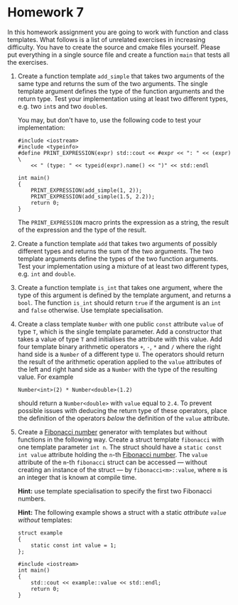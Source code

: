 Homework 7
==========

In this homework assignment you are going to work with function and class
templates.  What follows is a list of unrelated exercises in increasing
difficulty.  You have to create the source and cmake files yourself.  Please
put everything in a single source file and create a function `main` that tests
all the exercises.

1.  Create a function template `add_simple` that takes two arguments of the
    same type and returns the sum of the two arguments.  The single template
    argument defines the type of the function arguments and the return type.
    Test your implementation using at least two different types, e.g. two
    `int`s and two `double`s.

    You may, but don't have to, use the following code to test your
    implementation:

        #include <iostream>
        #include <typeinfo>
        #define PRINT_EXPRESSION(expr) std::cout << #expr << ": " << (expr) \
            << " (type: " << typeid(expr).name() << ")" << std::endl

        int main()
        {
            PRINT_EXPRESSION(add_simple(1, 2));
            PRINT_EXPRESSION(add_simple(1.5, 2.2));
            return 0;
        }

    The `PRINT_EXPRESSION` macro prints the expression as a string, the result
    of the expression and the type of the result.

2.  Create a function template `add` that takes two arguments of possibly
    different types and returns the sum of the two arguments.  The two template
    arguments define the types of the two function arguments.  Test your
    implementation using a mixture of at least two different types, e.g. `int`
    and `double`.

3.  Create a function template `is_int` that takes one argument, where the type
    of this argument is defined by the template argument, and returns a `bool`.
    The function `is_int` should return `true` if the argument is an `int` and
    `false` otherwise.  Use template specialisation.

4.  Create a class template `Number` with one public `const` attribute `value`
    of type `T`, which is the single template parameter.  Add a constructor
    that takes a value of type `T` and initialises the attribute with this
    value.  Add four template binary arithmetic operators `+`, `-`, `*` and `/`
    where the right hand side is a `Number` of a different type `U`.  The
    operators should return the result of the arithmetic operation applied to
    the `value` attributes of the left and right hand side as a `Number` with
    the type of the resulting value.  For example

        Number<int>(2) * Number<double>(1.2)

    should return a `Number<double>` with `value` equal to `2.4`.  To prevent
    possible issues with deducing the return type of these operators, place the
    definition of the operators *below* the definition of the `value`
    attribute.

5.  Create a [Fibonacci number] generator with templates but without functions
    in the following way.  Create a struct template `fibonacci` with one
    template parameter `int n`.  The struct should have a `static const int
    value` attribute holding the `n`-th [Fibonacci number].  The `value`
    attribute of the `m`-th `fibonacci` struct can be accessed — without
    creating an instance of the struct — by `fibonacci<m>::value`, where `m` is
    an integer that is known at compile time.

    **Hint:** use template specialisation to specify the first two Fibonacci
    numbers.

    **Hint:** The following example shows a struct with a static
    *attribute `value` without* templates:

        struct example
        {
            static const int value = 1;
        };

        #include <iostream>
        int main()
        {
            std::cout << example::value << std::endl;
            return 0;
        }

[Fibonacci number]: https://en.wikipedia.org/wiki/Fibonacci_number
